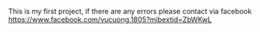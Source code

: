 This is my first project, if there are any errors please contact via facebook https://www.facebook.com/vucuong.1805?mibextid=ZbWKwL
